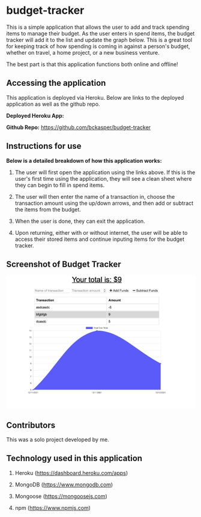 # budget-tracker

This is a simple application that allows the user to add and track spending items to manage their budget. As the user enters in spend items, the budget tracker will add it to the list and update the graph below. This is a great tool for keeping track of how spending is coming in against a person's budget, whether on travel, a home project, or a new business venture.

The best part is that this application functions both online and offline!


## Accessing the application
This application is deployed via Heroku. Below are links to the deployed application as well as the github repo.

**Deployed Heroku App:**  

**Github Repo:** https://github.com/bckasper/budget-tracker


## Instructions for use
**Below is a detailed breakdown of how this application works:**

1. The user will first open the application using the links above. If this is the user's first time using the application, they will see a clean sheet where they can begin to fill in spend items. 

2. The user will then enter the name of a transaction in, choose the transaction amount using the up/down arrows, and then add or subtract the items from the budget.

3. When the user is done, they can exit the application.

4. Upon returning, either with or without internet, the user will be able to access their stored items and continue inputing items for the budget tracker.

## Screenshot of Budget Tracker
![Screenshot of Budget Tracker App](budget-tracker-screenshot.png) 

## Contributors
This was a solo project developed by me.


## Technology used in this application
1. Heroku (https://dashboard.heroku.com/apps)

2. MongoDB (https://www.mongodb.com)

3. Mongoose (https://mongoosejs.com)

4. npm (https://www.npmjs.com)